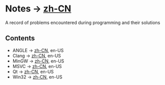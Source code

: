 # Notes -> [zh-CN](/README.zh.cn.md)
A record of problems encountered during programming and their solutions
## Contents
- ANGLE -> [zh-CN](/angle.zh.cn.md), en-US
- Clang -> [zh-CN](/clang.zh.cn.md), en-US
- MinGW -> [zh-CN](/mingw.zh.cn.md), en-US
- MSVC -> [zh-CN](/msvc.zh.cn.md), en-US
- Qt -> [zh-CN](/qt.zh.cn.md), en-US
- Win32 -> [zh-CN](/win32.zh.cn.md), en-US
